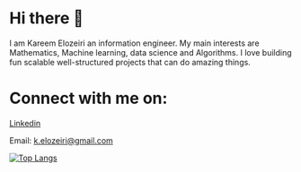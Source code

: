 # Hi there 👋
  I am Kareem Elozeiri an information engineer. My main interests are Mathematics, Machine learning, data science and Algorithms. I love building fun scalable well-structured projects that can do amazing things. 
# Connect with me on:
[Linkedin](https://www.linkedin.com/in/kareem-elozeiri-a09657218/)

Email: k.elozeiri@gmail.com

[![Top Langs](https://github-readme-stats.vercel.app/api/top-langs/?username=KareemElozeiri&layout=compact)](https://github.com/anuraghazra/github-readme-stats)




